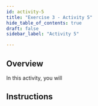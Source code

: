 ```yaml
---
id: activity-5
title: "Exercise 3 - Activity 5"
hide_table_of_contents: true
draft: false
sidebar_label: "Activity 5"

---
```


## Overview
In this activity, you will 


## Instructions
